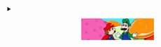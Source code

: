<details>
  <summary>
    <p align="center">
      <kbd>
        &nbsp&nbsp
       <a href="#------" ><img src="spaghetti.png" height=50px></a>
       &nbsp&nbsp
      </kbd>
      </p>
  </summary><p id="spaghetti" align="center"><a href="https://www.youtube.com/watch?v=fiVr34QCF_c">
  <img src="spaghetti.gif" height=400px> </a>
  </br>
  <img src='https://komarev.com/ghpvc/?username=nershman&color=grey' align='center' height=14>
</p>
</details>


  



<!--
**nershman/nershman** is a ✨ _special_ ✨ repository because its `README.md` (this file) appears on your GitHub profile.

Here are some ideas to get you started:

- 🔭 I’m currently working on ...
- 🌱 I’m currently learning ...
- 👯 I’m looking to collaborate on ...
- 🤔 I’m looking for help with ...
- 💬 Ask me about ...
- 📫 How to reach me: ...
- 😄 Pronouns: ...
- ⚡ Fun fact: ...
<center><img src="spaghetti.gif" style="filter: drop-shadow(30px 10px 40px #4444dd);"></center>
![](spaghetti.gif)

-->

